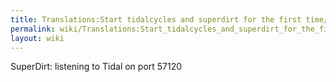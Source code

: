 ```yaml
---
title: Translations:Start tidalcycles and superdirt for the first time/7/en-gb
permalink: wiki/Translations:Start_tidalcycles_and_superdirt_for_the_first_time/7/en-gb/
layout: wiki
---
```


SuperDirt: listening to Tidal on port 57120
